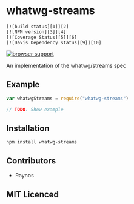 # whatwg-streams

    [![build status][1]][2]
    [![NPM version][3]][4]
    [![Coverage Status][5]][6]
    [![Davis Dependency status][9]][10]

[![browser support][11]][12]

An implementation of the whatwg/streams spec

## Example

```js
var whatwgStreams = require("whatwg-streams")

// TODO. Show example
```

## Installation

`npm install whatwg-streams`

## Contributors

 - Raynos

## MIT Licenced

  [1]: https://secure.travis-ci.org/Raynos/whatwg-streams.png
  [2]: https://travis-ci.org/Raynos/whatwg-streams
  [3]: https://badge.fury.io/js/whatwg-streams.png
  [4]: https://badge.fury.io/js/whatwg-streams
  [5]: https://coveralls.io/repos/Raynos/whatwg-streams/badge.png
  [6]: https://coveralls.io/r/Raynos/whatwg-streams
  [7]: https://gemnasium.com/Raynos/whatwg-streams.png
  [8]: https://gemnasium.com/Raynos/whatwg-streams
  [9]: https://david-dm.org/Raynos/whatwg-streams.png
  [10]: https://david-dm.org/Raynos/whatwg-streams
  [11]: https://ci.testling.com/Raynos/whatwg-streams.png
  [12]: https://ci.testling.com/Raynos/whatwg-streams
